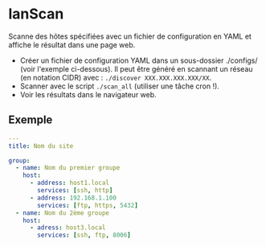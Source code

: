 # lanScan

Scanne des hôtes spécifiées avec un fichier de configuration en YAML
et affiche le résultat dans une page web.

* Créer un fichier de configuration YAML dans un sous-dossier ./configs/ (voir l'exemple ci-dessous).
Il peut être généré en scannant un réseau (en notation CIDR) avec : `./discover XXX.XXX.XXX.XXX/XX`.
* Scanner avec le script `./scan_all` (utiliser une tâche cron !).
* Voir les résultats dans le navigateur web.

## Exemple 
```yaml
---
title: Nom du site

group:
  - name: Nom du premier groupe
    host:
      - address: host1.local
        services: [ssh, http]
      - address: 192.168.1.100
        services: [ftp, https, 5432]
  - name: Nom du 2ème groupe
    host:
      - adress: host3.local
        services: [ssh, ftp, 8006]
```

